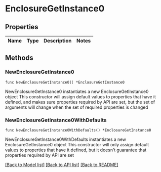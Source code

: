 # EnclosureGetInstance0

## Properties

Name | Type | Description | Notes
------------ | ------------- | ------------- | -------------

## Methods

### NewEnclosureGetInstance0

`func NewEnclosureGetInstance0() *EnclosureGetInstance0`

NewEnclosureGetInstance0 instantiates a new EnclosureGetInstance0 object
This constructor will assign default values to properties that have it defined,
and makes sure properties required by API are set, but the set of arguments
will change when the set of required properties is changed

### NewEnclosureGetInstance0WithDefaults

`func NewEnclosureGetInstance0WithDefaults() *EnclosureGetInstance0`

NewEnclosureGetInstance0WithDefaults instantiates a new EnclosureGetInstance0 object
This constructor will only assign default values to properties that have it defined,
but it doesn't guarantee that properties required by API are set


[[Back to Model list]](../README.md#documentation-for-models) [[Back to API list]](../README.md#documentation-for-api-endpoints) [[Back to README]](../README.md)


